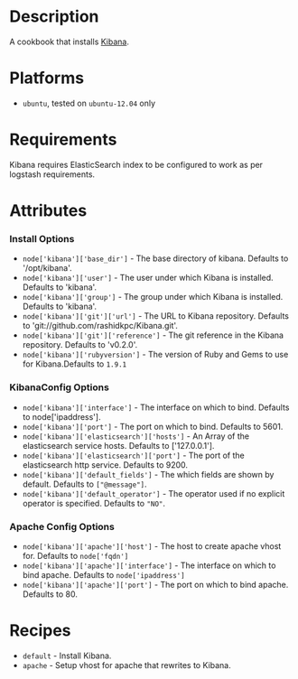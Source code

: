 Description
===========

A cookbook that installs [Kibana](https://github.com/rashidkpc/Kibana).

Platforms
=========
- `ubuntu`, tested on `ubuntu-12.04` only

Requirements
============

Kibana requires ElasticSearch index to be configured to work as per logstash requirements.

Attributes
==========

### Install Options ###

* `node['kibana']['base_dir']` - The base directory of kibana. Defaults to '/opt/kibana'.
* `node['kibana']['user']` - The user under which Kibana is installed. Defaults to 'kibana'.
* `node['kibana']['group']` - The group under which Kibana is installed. Defaults to 'kibana'.
* `node['kibana']['git']['url']` - The URL to Kibana repository. Defaults to 'git://github.com/rashidkpc/Kibana.git'.
* `node['kibana']['git']['reference']` - The git reference in the Kibana repository. Defaults to 'v0.2.0'.
* `node['kibana']['rubyversion']` - The version of Ruby and Gems to use for Kibana.Defaults to `1.9.1`

### KibanaConfig Options ###

* `node['kibana']['interface']` - The interface on which to bind. Defaults to node['ipaddress'].
* `node['kibana']['port']` - The port on which to bind. Defaults to 5601.
* `node['kibana']['elasticsearch']['hosts']` - An Array of the elasticsearch service hosts. Defaults to ['127.0.0.1'].
* `node['kibana']['elasticsearch']['port']` - The port of the elasticsearch http service. Defaults to 9200.
* `node['kibana']['default_fields']` - The which fields are shown by default. Defaults to `["@message"]`.
* `node['kibana']['default_operator']` - The operator used if no explicit operator is specified. Defaults to `"NO"`.

### Apache Config Options ###

* `node['kibana']['apache']['host']` - The host to create apache vhost for. Defaults to `node['fqdn']`
* `node['kibana']['apache']['interface']` - The interface on which to bind apache. Defaults to `node['ipaddress']`
* `node['kibana']['apache']['port']` - The port on which to bind apache. Defaults to 80.


Recipes
=======

* `default` - Install Kibana.
* `apache` - Setup vhost for apache that rewrites to Kibana.
